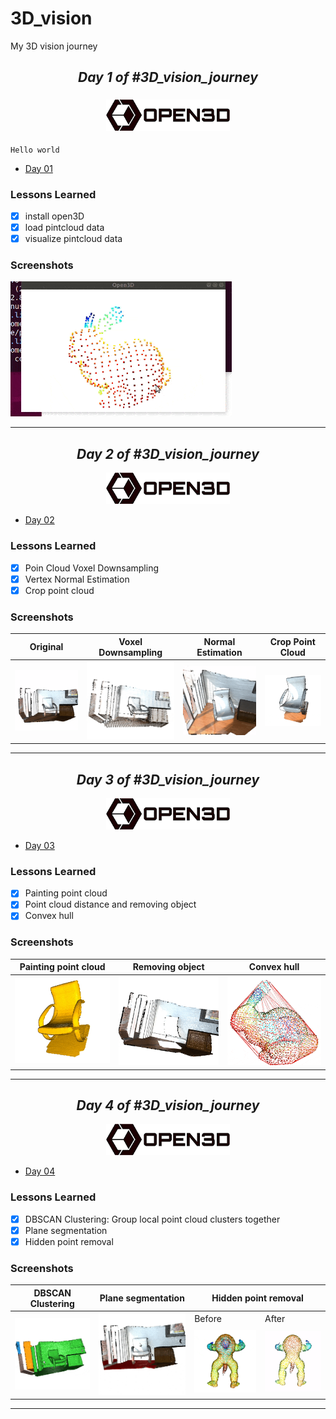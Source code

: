 # 3D_vision
My 3D vision journey

<div style="text-align:center">
     <h2 align="center">
         <i class="fas fa-calendar-day" aria-hidden="true">  Day 1 of #3D_vision_journey </i>
    </h2>      
</div>

<h3 style='text-align: center;'>
    <img  src="images/open3d_logo.png" height="50"/>     
</h3> 

`Hello world`

- [Day 01](day01)

### Lessons Learned

- [x] install open3D
- [x] load pintcloud data
- [x] visualize pintcloud data

### Screenshots

<img  src="images/Day_01.gif" /> 

***

<div style="text-align:center">
     <h2 align="center">
         <i class="fas fa-calendar-day" aria-hidden="true">  Day 2 of #3D_vision_journey </i>
    </h2>   
    <img  src="images/open3d_logo.png" height="50"/>   
</div>


- [Day 02](day02-04)

### Lessons Learned

- [x] Poin Cloud Voxel Downsampling
- [x] Vertex  Normal Estimation
- [x] Crop point cloud 

### Screenshots

| Original | Voxel Downsampling  | Normal Estimation | Crop Point Cloud |
|:---------------:|:---------------:|:---------------:|:---------------:|
|<img  src="images/Day_02_01_org.gif" width="300"/>  |<img  src="images/Day_02_02_dws.gif" width="300"/>|<img  src="images/Day_02_03_nrm.gif" width="300"/> |<img  src="images/Day_02_04_crop.gif" width="300"/> |

***

<div style="text-align:center">
     <h2 align="center">
         <i class="fas fa-calendar-day" aria-hidden="true">  Day 3 of #3D_vision_journey </i>
    </h2> 
    <img  src="images/open3d_logo.png" height="50"/>      
</div>



- [Day 03](day02-04)

### Lessons Learned

- [x] Painting point cloud 
- [x] Point cloud distance and removing object
- [x] Convex hull  

### Screenshots

| Painting point cloud | Removing object  | Convex hull  | 
|:---------------:|:---------------:|:---------------:|
|<img  src="images/Day_03_01_paint.gif" width="300"/>  |<img  src="images/Day_03_02_dist.gif" width="300"/>|<img  src="images/Day_03_03_convex.gif" width="300"/> |

***


  <h2 align="center">
        <i class="fas fa-calendar-day" aria-hidden="true">  Day 4 of #3D_vision_journey </i>
  </h2>

<p align="center">
  <img  src="images/open3d_logo.png" height="50"/>  
</p>

 

- [Day 04](day02-04)

### Lessons Learned

- [x] DBSCAN Clustering: Group local point cloud clusters together 
- [x] Plane segmentation 
- [x] Hidden point removal   

### Screenshots


<table>
  <thead>
    <tr>      
      <th>DBSCAN Clustering</th>
      <th>Plane segmentation</th>
      <th colspan="2">Hidden point removal</th>
    </tr>
  </thead>

  <tbody>    
    <tr>
      <td rowspan="2"><img  src="images/Day_03_04_DBSCAN.gif" width="300"/></td>
      <td rowspan="2"><img  src="images/Day_03_05_plain_seg.gif" width="300"/></td>
      <td>Before</td>
      <td>After</td>
    </tr>
    <tr>      
      <td><img  src="images/Day_03_06_hid_b4.gif" width="300"/></td>
      <td><img  src="images/Day_03_07_hid_aftr.gif" width="300"/></td>
    </tr>
  </tbody>
</table>

***